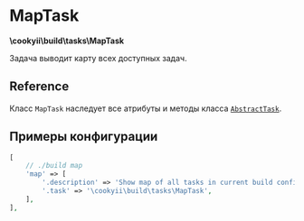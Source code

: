 MapTask
=======

**\cookyii\build\tasks\MapTask**

Задача выводит карту всех доступных задач.

Reference
---------

Класс `MapTask` наследует все атрибуты и методы класса [`AbstractTask`][].

Примеры конфигурации
--------------------
```php
[
    // ./build map
    'map' => [
        '.description' => 'Show map of all tasks in current build config',
        '.task' => '\cookyii\build\tasks\MapTask',
    ],
],
```

[`AbstractTask`]: 02-reference-abstract-task.md